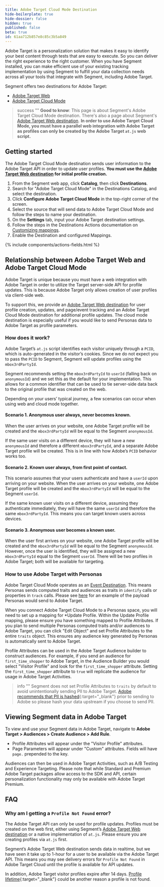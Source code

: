 ```yaml
---
title: Adobe Target Cloud Mode Destination
hide-boilerplate: true
hide-dossier: false
hidden: true
published: false
beta: true
id: 61aa712b857e8c85c3b5a849
---
```

Adobe Target is a personalization solution that makes it easy to identify your best content through tests that are easy to execute. So you can deliver the right experience to the right customer. When you have Segment installed, you can make efficient use of your existing tracking implementation by using Segment to fulfill your data collection needs across all your tools that integrate with Segment, including Adobe Target.

Segment offers two destinations for Adobe Target:
- [Adobe Target Web](/docs/connections/destinations/catalog/actions-adobe-target-web/)
- [Adobe Target Cloud Mode](/docs/connections/destinations/catalog/actions-adobe-target-cloud/)

> success ""
> **Good to know**: This page is about Segment's Adobe Target Cloud Mode destination. There's also a page about Segment's [Adobe Target Web destination](/docs/connections/destinations/catalog/actions-adobe-target-web/). **In order to use Adobe Target Cloud Mode, you must have a parallel web integration with Adobe Target as profiles can only be created by the Adobe Target `at.js` web script.**

## Getting started

The Adobe Target Cloud Mode destination sends user information to the Adobe Target API in order to update user profiles. **You must use the [Adobe Target Web destination](/docs/connections/destinations/catalog/actions-adobe-target-web/) for initial profile creation.**

1. From the Segment web app, click **Catalog**, then click **Destinations**.
2. Search for "Adobe Target Cloud Mode" in the Destinations Catalog, and select the destination.
3. Click **Configure Adobe Target Cloud Mode** in the top-right corner of the screen.
4. Select the source that will send data to Adobe Target Cloud Mode and follow the steps to name your destination.
5. On the **Settings** tab, input your Adobe Target destination settings.
6. Follow the steps in the Destinations Actions documentation on [Customizing mappings](/docs/connections/destinations/actions/#customizing-mappings).
7. Enable the Destination and configured Mappings.

{% include components/actions-fields.html %}

## Relationship between Adobe Target Web and Adobe Target Cloud Mode

Adobe Target is unique because you must have a web integration with Adobe Target in order to utilize the Target server-side API for profile updates. This is because Adobe Target only allows creation of user profiles via client-side web. 

To support this, we provide an [Adobe Target Web destination](/docs/connections/destinations/catalog/actions-adobe-target-web/) for user profile creation, updates, and page/event tracking and an Adobe Target Cloud Mode destination for additional profile updates. The cloud mode destination is especially useful if you would like to send Personas data to Adobe Target as profile parameters.

### How does it work?
Adobe Target’s `at.js` script identifies each visitor uniquely through a `PCID`, which is auto-generated in the visitor’s cookies. Since we do not expect you to pass the `PCID` to Segment, Segment will update profiles using the `mbox3rdPartyId`. 

Segment recommends setting the `mbox3rdPartyId` to `userId` (falling back on `anonymousId`) and we set this as the default for your implementation. This allows for a common identifier that can be used to tie server-side data back to the original profile that was created on the web.

Depending on your users’ typical journey, a few scenarios can occur when using web and cloud mode together.

#### Scenario 1. Anonymous user always, never becomes known.
When the user arrives on your website, one Adobe Target profile will be created and the `mbox3rdPartyId` will be equal to the Segment `anonymousId`.

If the same user visits on a different device, they will have a new `anonymousId` and therefore a different `mbox3rdPartyId`, and a separate Adobe Target profile will be created. This is in line with how Adobe’s `PCID` behavior works too.

#### Scenario 2. Known user always, from first point of contact.
This scenario assumes that your users authenticate and have a `userId` upon arriving on your website. When the user arrives on your website, one Adobe Target profile will be created and the `mbox3rdPartyId` will be equal to the Segment `userId`.

If the same known user visits on a different device, assuming they authenticate immediately, they will have the same `userId` and therefore the same `mbox3rdPartyId`. This means you can target known users across devices.

#### Scenario 3. Anonymous user becomes a known user.
When the user first arrives on your website, one Adobe Target profile will be created and the `mbox3rdPartyId` will be equal to the Segment `anonymousId`. However, once the user is identified, they will be assigned a new `mbox3rdPartyId` equal to the Segment `userId`. There will be two profiles in Adobe Target; both will be available for targeting.

### How to use Adobe Target with Personas
Adobe Target Cloud Mode operates as an [Event Destination](/docs/personas/using-personas-data/#personas-destination-types-event-vs-list/). This means Personas sends computed traits and audiences as traits in `identify` calls or properties in `track`  calls. Please see [here](/docs/personas/using-personas-data/#audience-generated-events/) for an example of the payload Personas would send to Adobe Target.

When you connect Adobe Target Cloud Mode to a Personas space, you will need to set up a mapping for *Update Profile. Within the Update Profile mapping, please ensure you have something mapped to Profile Attributes. If you plan to send multiple Personas computed traits and/or audiences to Adobe Target, you can click "Edit Object" and set Profile Attributes to the entire `traits` object. This ensures any audience key generated by Personas is automatically sent to Adobe Target.

Profile Attributes can be used in the Adobe Target Audience builder to construct audiences. For example, if you send an audience for `first_time_shopper` to Adobe Target, in the Audience Builder you would select "Visitor Profile" and look for the `first_time_shopper` attribute. Setting the `first_time_shopper` attribute to `true` will replicate the audience for usage in Adobe Target Activities.

> info ""
> Segment does not set Profile Attributes to `traits` by default to avoid unintentionally sending PII to Adobe Target. [Adobe recommends that PII is hashed](https://experienceleague.adobe.com/docs/core-services/interface/services/customer-attributes/privacy-mac.html?lang=en){:target="_blank"} prior to sending to Adobe so please hash your data upstream if you choose to send PII.

## Viewing Segment data in Adobe Target
To view and use your Segment data in Adobe Target, navigate to **Adobe Target > Audiences > Create Audience > Add Rule**.

- Profile Attributes will appear under the "Visitor Profile" attributes.
- Page Parameters will appear under "Custom" attributes. Fields will have `page.` prepended to the key.

Audiences can then be used in Adobe Target Activities, such as A/B Testing and Experience Targeting. Please note that while Standard and Premium Adobe Target packages allow access to the SDK and API, certain personalization functionality may only be available with Adobe Target Premium. 

## FAQ
### Why am I getting a `Profile Not Found` error?
The Adobe Target API can only be used for profile updates. Profiles must be created on the web first, either using Segment’s [Adobe Target Web destination](/docs/connections/destinations/catalog/actions-adobe-target-web/) or a native implementation of `at.js`. Please ensure you are creating profiles via `at.js` first.

Segment’s Adobe Target Web destination sends data in realtime, but we have seen it take up to 1-hour for a user to be available via the Adobe Target API. This means you may see delivery errors for `Profile Not Found` in Adobe Target Cloud until the profile is available for API updates.

In addition, Adobe Target visitor profiles expire after 14 days. [Profile lifetime](https://experienceleague.adobe.com/docs/target/using/audiences/visitor-profiles/visitor-profile-lifetime.html){:target="_blank"} could be another reason a profile is not found.